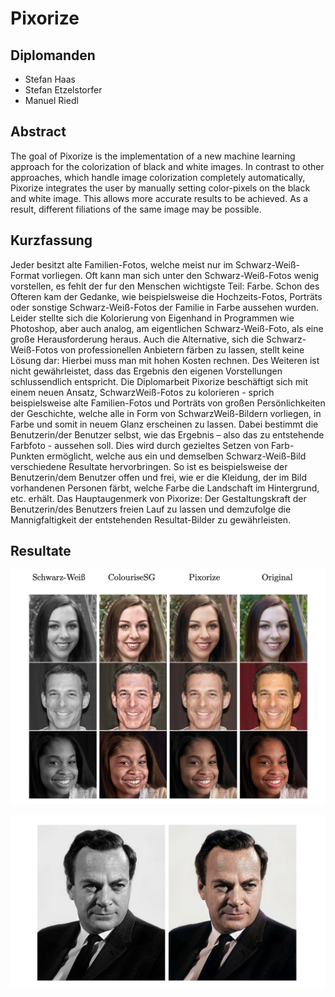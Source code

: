 # Pixorize

## Diplomanden
- Stefan Haas 
- Stefan Etzelstorfer
- Manuel Riedl 

## Abstract
The goal of Pixorize is the implementation of a new machine learning approach
for the colorization of black and white images.
In contrast to other approaches, which handle image colorization completely
automatically, Pixorize integrates the user by manually setting color-pixels on
the black and white image. This allows more accurate results to be achieved.
As a result, different filiations of the same image may be possible.

## Kurzfassung
Jeder besitzt alte Familien-Fotos, welche meist nur im Schwarz-Weiß-Format
vorliegen. Oft kann man sich unter den Schwarz-Weiß-Fotos wenig vorstellen, es
fehlt der fur den Menschen wichtigste Teil: Farbe. 
Schon des Ofteren kam der Gedanke, wie beispielsweise die Hochzeits-Fotos, Porträts oder sonstige Schwarz-Weiß-Fotos der Familie in Farbe aussehen wurden.
Leider stellte sich die Kolorierung von Eigenhand in Programmen wie Photoshop, aber auch analog, am eigentlichen Schwarz-Weiß-Foto, als eine große
Herausforderung heraus. Auch die Alternative, sich die Schwarz-Weiß-Fotos von
professionellen Anbietern färben zu lassen, stellt keine Lösung dar: Hierbei muss
man mit hohen Kosten rechnen. Des Weiteren ist nicht gewährleistet, dass das
Ergebnis den eigenen Vorstellungen schlussendlich entspricht.
Die Diplomarbeit Pixorize beschäftigt sich mit einem neuen Ansatz, SchwarzWeiß-Fotos zu kolorieren - sprich beispielsweise alte Familien-Fotos und Porträts
von großen Persönlichkeiten der Geschichte, welche alle in Form von SchwarzWeiß-Bildern vorliegen, in Farbe und somit in neuem Glanz erscheinen zu lassen.
Dabei bestimmt die Benutzerin/der Benutzer selbst, wie das Ergebnis – also das
zu entstehende Farbfoto - aussehen soll. Dies wird durch gezieltes Setzen von
Farb-Punkten ermöglicht, welche aus ein und demselben Schwarz-Weiß-Bild verschiedene Resultate hervorbringen. So ist es beispielsweise der Benutzerin/dem
Benutzer offen und frei, wie er die Kleidung, der im Bild vorhandenen Personen
färbt, welche Farbe die Landschaft im Hintergrund, etc. erhält.
Das Hauptaugenmerk von Pixorize: Der Gestaltungskraft der Benutzerin/des
Benutzers freien Lauf zu lassen und demzufolge die Mannigfaltigkeit der entstehenden Resultat-Bilder zu gewährleisten.


## Resultate

![Vergleich mit der Konkurrenz (Colourise SG)](./images/grid.png?raw=true "Vergleich mit der Konkurrenz (Colourise SG)")

![Vollautomatische Kolorierung von einem Poträtbild von Richard Feynman](./images/feynman.png?raw=true "Vollautomatische Kolorierung von einem Poträtbild von Richard Feynman")
